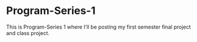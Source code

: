# Program-Series-1
This is Program-Series 1 where I'll be posting my first semester final project and class project.
